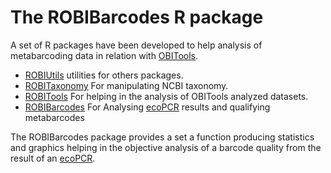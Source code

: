 # The ROBIBarcodes R package

A set of R packages have been developed to help analysis of metabarcoding data 
in relation with [OBITools](http://git.metabarcoding.org/obitools/obitools).

- [ROBIUtils](http://git.metabarcoding.org/obitools/ROBIUtils) 
  utilities for others packages.
- [ROBITaxonomy](http://git.metabarcoding.org/obitools/ROBITaxonomy)
  For manipulating NCBI taxonomy.
- [ROBITools](http://git.metabarcoding.org/obitools/ROBITools)
  For helping in the analysis of OBITools analyzed datasets.
- [ROBIBarcodes](http://git.metabarcoding.org/obitools/ROBIBarcodes)
  For Analysing [ecoPCR](http://git.metabarcoding.org/obitools/ecoPCR) 
  results and qualifying metabarcodes
  
The ROBIBarcodes package provides a set a function producing statistics and
graphics helping in the objective analysis of a barcode quality from the
result of an [ecoPCR](http://git.metabarcoding.org/obitools/ecoPCR).